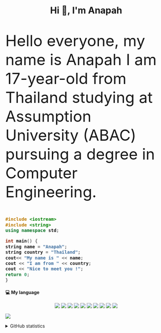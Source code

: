 <h1 align="center">Hi 👋, I'm Anapah</h1>
<p style="font-size:48px">Hello everyone, my name is Anapah I am 17-year-old from Thailand studying at Assumption University (ABAC) pursuing a degree in Computer Engineering.</p>
<h3 align="left">
  
  ```c++
#include <iostream>
#include <string>
using namespace std;

int main() { 
  string name = "Anapah";
  string country = "Thailand";
  cout<< "My name is " << name;
  cout << "I am from " << country;
  cout << "Nice to meet you !";
  return 0;
}
  ```
</h3>
<h4>💻 My language</h4>
  <p align="center">
<img src="https://img.shields.io/badge/-Python-05122A?style=flat&logo=python"/>
<img src="https://img.shields.io/badge/-JavaScript-05122A?style=flat&logo=javascript"/>
<img src="https://img.shields.io/badge/-Java-05122A?style=flat&logo=Java&logoColor=FFA518"/>
<img src="https://img.shields.io/badge/-C++-05122A?style=flat&logo=C%2B%2B&logoColor=00599C"/>
<img src="https://img.shields.io/badge/-React-05122A?style=flat&logo=react"/>
<img src="https://img.shields.io/badge/-Node.js-05122A?style=flat&logo=node.js"/>
<img src="https://img.shields.io/badge/-Bootstrap-05122A?style=flat&logo=bootstrap&logoColor=563D7C"/>
<img src="https://img.shields.io/badge/-HTML-05122A?style=flat&logo=HTML5"/>
<img src="https://img.shields.io/badge/-CSS-05122A?style=flat&logo=CSS3&logoColor=1572B6"/>
<img src="https://img.shields.io/badge/-GitHub-05122A?style=flat&logo=github"/>
  </p>
<p align="left"> <img src="https://komarev.com/ghpvc/?username=reactxsw&label=Profile%20views&color=0e75b6&style=flat"/> </p>
<details>
  <summary>GitHub statistics</summary>
  
  <a href="https://github.com/reactxsw">
      <img align="center" src="https://github-readme-stats.vercel.app/api?username=reactxsw&show_icons=true&theme=dracula&layout=compact" />
  </a>

  <a href="https://github.com/reactxsw">
      <img align="center" src="https://github-readme-stats.vercel.app/api/top-langs/?username=reactxsw&theme=dracula&layout=compact" />
  </a>

</details>
